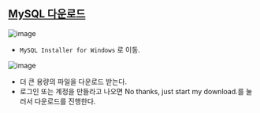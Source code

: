 ## [MySQL 다운로드](https://dev.mysql.com/downloads/)

![image](https://github.com/ChoiJeonSeok/TIL/assets/82266289/0c4f9a77-ce27-4ebb-8e90-d777254dfcfe)
- ``MySQL Installer for Windows`` 로 이동.

![image](https://github.com/ChoiJeonSeok/TIL/assets/82266289/cda66f25-3a44-4108-ba6e-7b999d995a4b)
- 더 큰 용량의 파일을 다운로드 받는다.
- 로그인 또는 계정을 만들라고 나오면 No thanks, just start my download.를 눌러서 다운로드를 진행한다.